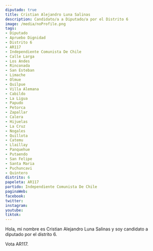 ```yaml
---
diputado: true
title: Cristian Alejandro Luna Salinas
description: Candidato/a a Diputado/a por el Distrito 6
image: /media/noProfile.png
tags:
- Diputado
- Apruebo Dignidad
- Distrito 6
- AR117
- Independiente Comunista De Chile
- Calle Larga
- Los Andes
- Rinconada
- San Esteban
- Limache
- Olmue
- Quilpue
- Villa Alemana
- Cabildo
- La Ligua
- Papudo
- Petorca
- Zapallar
- Calera
- Hijuelas
- La Cruz
- Nogales
- Quillota
- Catemu
- Llaillay
- Panquehue
- Putaendo
- San Felipe
- Santa Maria
- Puchuncavi
- Quintero
distrito: 6
papeleta: AR117
partido: Independiente Comunista De Chile
paginaWeb:
facebook:
twitter:
instagram:
youtube:
tiktok:
---
```

Hola, mi nombre es Cristian Alejandro Luna Salinas y soy candidato a diputado por el distrito 6.

Vota AR117.